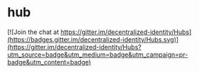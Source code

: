# hub

[![Join the chat at https://gitter.im/decentralized-identity/Hubs](https://badges.gitter.im/decentralized-identity/Hubs.svg)](https://gitter.im/decentralized-identity/Hubs?utm_source=badge&utm_medium=badge&utm_campaign=pr-badge&utm_content=badge)